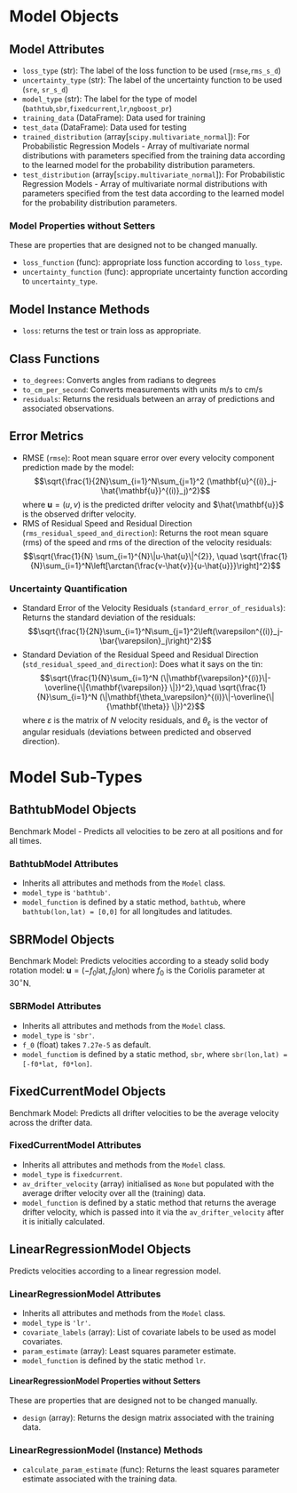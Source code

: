 # Model Objects

## Model Attributes
- `loss_type` (str): The label of the loss function to be used (`rmse`,`rms_s_d`)
- `uncertainty_type` (str): The label of the uncertainty function to be used (`sre`, `sr_s_d`)
- `model_type` (str): The label for the type of model (`bathtub`,`sbr`,`fixedcurrent`,`lr`,`ngboost_pr`)
- `training_data` (DataFrame): Data used for training
- `test_data` (DataFrame): Data used for testing
- `trained_distribution` (array[`scipy.multivariate_normal`]): For Probabilistic Regression Models - Array of multivariate normal distributions with parameters specified from the training data according to the learned model for the probability distribution parameters.
- `test_distribution` (array[`scipy.multivariate_normal`]): For Probabilistic Regression Models - Array of multivariate normal distributions with parameters specified from the test data according to the learned model for the probability distribution parameters.

### Model Properties without Setters
These are properties that are designed not to be changed manually.
- `loss_function` (func): appropriate loss function according to `loss_type`.
- `uncertainty_function` (func): appropriate uncertainty function according to `uncertainty_type`.

## Model Instance Methods
- `loss`: returns the test or train loss as appropriate.

## Class Functions
- `to_degrees`: Converts angles from radians to degrees
- `to_cm_per_second`: Converts measurements with units m/s to cm/s
- `residuals`: Returns the residuals between an array of predictions and associated observations.

## Error Metrics
- RMSE (`rmse`): Root mean square error over every velocity component prediction made by the model: $$\sqrt{\frac{1}{2N}\sum_{i=1}^N\sum_{j=1}^2 (\mathbf{u}^{(i)}_j-\hat{\mathbf{u}}^{(i)}_j)^2}$$ where $\mathbf{u} = (u,v)$ is the predicted drifter velocity and $\hat{\mathbf{u}}$ is the observed drifter velocity. 
- RMS of Residual Speed and Residual Direction (`rms_residual_speed_and_direction`): Returns the root mean square (rms) of the speed and rms of the direction of the velocity residuals: $$\sqrt{\frac{1}{N} \sum_{i=1}^{N}\|u-\hat{u}\|^{2}}, \quad \sqrt{\frac{1}{N}\sum_{i=1}^N\left[\arctan{\frac{v-\hat{v}}{u-\hat{u}}}\right]^2}$$

### Uncertainty Quantification
- Standard Error of the Velocity Residuals (`standard_error_of_residuals`): Returns the standard deviation of the residuals: $$\sqrt{\frac{1}{2N}\sum_{i=1}^N\sum_{j=1}^2\left(\varepsilon^{(i)}_j-\bar{\varepsilon}_j\right)^2}$$
- Standard Deviation of the Residual Speed and Residual Direction (`std_residual_speed_and_direction`): Does what it says on the tin:
$$\sqrt{\frac{1}{N}\sum_{i=1}^N (\|\mathbf{\varepsilon}^{(i)}\|-\overline{\|{\mathbf{\varepsilon}} \|})^2},\quad \sqrt{\frac{1}{N}\sum_{i=1}^N (\|\mathbf{\theta_\varepsilon}^{(i)}\|-\overline{\|{\mathbf{\theta}} \|})^2}$$ where $\varepsilon$ is the matrix of $N$ velocity residuals, and $\theta_\varepsilon$ is the vector of angular residuals (deviations between predicted and observed direction).

# Model Sub-Types
## BathtubModel Objects
Benchmark Model - Predicts all velocities to be zero at all positions and for all times.
### BathtubModel Attributes
- Inherits all attributes and methods from the `Model` class.
- `model_type` is `'bathtub'`.
- `model_function` is defined by a static method, `bathtub`, where `bathtub(lon,lat) = [0,0]` for all longitudes and latitudes.

## SBRModel Objects
Benchmark Model: Predicts velocities according to a steady solid body rotation model: $\mathbf{u} = (-f_0 \text{lat}, f_0 \text{lon})$ where $f_0$ is the Coriolis parameter at $30^\circ \text{N}$.
### SBRModel Attributes
- Inherits all attributes and methods from the `Model` class.
- `model_type` is `'sbr'`.
- `f_0` (float) takes `7.27e-5` as default.
- `model_functiom` is defined by a static method, `sbr`, where `sbr(lon,lat) = [-f0*lat, f0*lon]`.

## FixedCurrentModel Objects
Benchmark Model: Predicts all drifter velocities to be the average velocity across the drifter data.
### FixedCurrentModel Attributes
- Inherits all attributes and methods from the `Model` class.
- `model_type` is `fixedcurrent`.
- `av_drifter_velocity` (array) initialised as `None` but populated with the average drifter velocity over all the (training) data.
- `model_function` is defined by a static method that returns the average drifter velocity, which is passed into it via the `av_drifter_velocity` after it is initially calculated.

## LinearRegressionModel Objects
Predicts velocities according to a linear regression model.
### LinearRegressionModel Attributes
- Inherits all attributes and methods from the `Model` class.
- `model_type` is `'lr'`.
- `covariate_labels` (array): List of covariate labels to be used as model covariates.
- `param_estimate` (array): Least squares parameter estimate.
- `model_function` is defined by the static method `lr`. 
#### LinearRegressionModel Properties without Setters
These are properties that are designed not to be changed manually.
- `design` (array): Returns the design matrix associated with the training data.
### LinearRegressionModel (Instance) Methods
- `calculate_param_estimate` (func): Returns the least squares parameter estimate associated with the training data.

